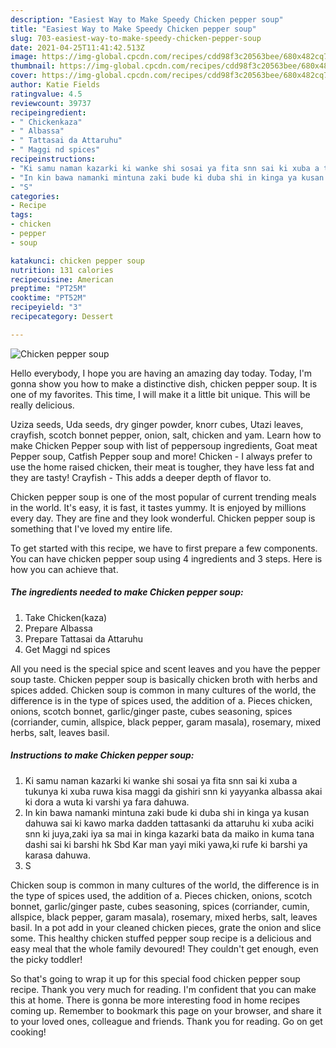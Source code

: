 ```yaml
---
description: "Easiest Way to Make Speedy Chicken pepper soup"
title: "Easiest Way to Make Speedy Chicken pepper soup"
slug: 703-easiest-way-to-make-speedy-chicken-pepper-soup
date: 2021-04-25T11:41:42.513Z
image: https://img-global.cpcdn.com/recipes/cdd98f3c20563bee/680x482cq70/chicken-pepper-soup-recipe-main-photo.jpg
thumbnail: https://img-global.cpcdn.com/recipes/cdd98f3c20563bee/680x482cq70/chicken-pepper-soup-recipe-main-photo.jpg
cover: https://img-global.cpcdn.com/recipes/cdd98f3c20563bee/680x482cq70/chicken-pepper-soup-recipe-main-photo.jpg
author: Katie Fields
ratingvalue: 4.5
reviewcount: 39737
recipeingredient:
- " Chickenkaza"
- " Albassa"
- " Tattasai da Attaruhu"
- " Maggi nd spices"
recipeinstructions:
- "Ki samu naman kazarki ki wanke shi sosai ya fita snn sai ki xuba a tukunya ki xuba ruwa kisa maggi da gishiri snn ki yayyanka albassa akai ki dora a wuta ki varshi ya fara dahuwa."
- "In kin bawa namanki mintuna zaki bude ki duba shi in kinga ya kusan dahuwa sai ki kawo marka dadden tattasanki da attaruhu ki xuba aciki snn ki juya,zaki iya sa mai in kinga kazarki bata da maiko in kuma tana dashi sai ki barshi hk Sbd Kar man yayi miki yawa,ki rufe ki barshi ya karasa dahuwa."
- "S"
categories:
- Recipe
tags:
- chicken
- pepper
- soup

katakunci: chicken pepper soup 
nutrition: 131 calories
recipecuisine: American
preptime: "PT25M"
cooktime: "PT52M"
recipeyield: "3"
recipecategory: Dessert

---
```



![Chicken pepper soup](https://img-global.cpcdn.com/recipes/cdd98f3c20563bee/680x482cq70/chicken-pepper-soup-recipe-main-photo.jpg)

Hello everybody, I hope you are having an amazing day today. Today, I'm gonna show you how to make a distinctive dish, chicken pepper soup. It is one of my favorites. This time, I will make it a little bit unique. This will be really delicious.

Uziza seeds, Uda seeds, dry ginger powder, knorr cubes, Utazi leaves, crayfish, scotch bonnet pepper, onion, salt, chicken and yam. Learn how to make Chicken Pepper soup with list of peppersoup ingredients, Goat meat Pepper soup, Catfish Pepper soup and more! Chicken - I always prefer to use the home raised chicken, their meat is tougher, they have less fat and they are tasty! Crayfish - This adds a deeper depth of flavor to.

Chicken pepper soup is one of the most popular of current trending meals in the world. It's easy, it is fast, it tastes yummy. It is enjoyed by millions every day. They are fine and they look wonderful. Chicken pepper soup is something that I've loved my entire life.


To get started with this recipe, we have to first prepare a few components. You can have chicken pepper soup using 4 ingredients and 3 steps. Here is how you can achieve that.

<!--inarticleads1-->

##### The ingredients needed to make Chicken pepper soup:

1. Take  Chicken(kaza)
1. Prepare  Albassa
1. Prepare  Tattasai da Attaruhu
1. Get  Maggi nd spices


All you need is the special spice and scent leaves and you have the pepper soup taste. Chicken pepper soup is basically chicken broth with herbs and spices added. Chicken soup is common in many cultures of the world, the difference is in the type of spices used, the addition of a. Pieces chicken, onions, scotch bonnet, garlic/ginger paste, cubes seasoning, spices (corriander, cumin, allspice, black pepper, garam masala), rosemary, mixed herbs, salt, leaves basil. 

<!--inarticleads2-->

##### Instructions to make Chicken pepper soup:

1. Ki samu naman kazarki ki wanke shi sosai ya fita snn sai ki xuba a tukunya ki xuba ruwa kisa maggi da gishiri snn ki yayyanka albassa akai ki dora a wuta ki varshi ya fara dahuwa.
1. In kin bawa namanki mintuna zaki bude ki duba shi in kinga ya kusan dahuwa sai ki kawo marka dadden tattasanki da attaruhu ki xuba aciki snn ki juya,zaki iya sa mai in kinga kazarki bata da maiko in kuma tana dashi sai ki barshi hk Sbd Kar man yayi miki yawa,ki rufe ki barshi ya karasa dahuwa.
1. S


Chicken soup is common in many cultures of the world, the difference is in the type of spices used, the addition of a. Pieces chicken, onions, scotch bonnet, garlic/ginger paste, cubes seasoning, spices (corriander, cumin, allspice, black pepper, garam masala), rosemary, mixed herbs, salt, leaves basil. In a pot add in your cleaned chicken pieces, grate the onion and slice some. This healthy chicken stuffed pepper soup recipe is a delicious and easy meal that the whole family devoured! They couldn&#39;t get enough, even the picky toddler! 

So that's going to wrap it up for this special food chicken pepper soup recipe. Thank you very much for reading. I'm confident that you can make this at home. There is gonna be more interesting food in home recipes coming up. Remember to bookmark this page on your browser, and share it to your loved ones, colleague and friends. Thank you for reading. Go on get cooking!
